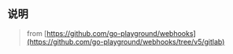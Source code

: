 ## 说明

> from [https://github.com/go-playground/webhooks](https://github.com/go-playground/webhooks/tree/v5/gitlab) 
